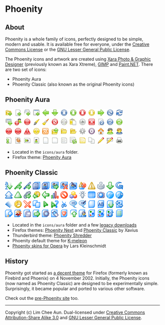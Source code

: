 Phoenity
===

About
---

Phoenity is a whole family of icons, perfectly designed to be simple, modern and usable. It is available free for everyone, under the [Creative Commons License](http://creativecommons.org/licenses/by-sa/3.0/) or the [GNU Lesser General Public License](http://www.gnu.org/licenses/lgpl.html).

The Phoenity icons and artwork are created using [Xara Photo & Graphic Designer](http://www.xara.com/us/photo-graphic-designer/) (previously known as Xara Xtreme), [GIMP](http://www.gimp.org/) and [Paint.NET](http://www.getpaint.net/). There are two set of icons:

- Phoenity Aura
- Phoenity Classic (also known as the original Phoenity icons)

Phoenity Aura
---

![Phoenity Aura icons](assets/aura-icons.png)

- Located in the `icons/aura` folder.
- Firefox theme: [Phoenity Aura](https://addons.mozilla.org/en-US/firefox/addon/6278)

Phoenity Classic
---

![Phoenity Classic icons](assets/classic-icons.png)

- Located in the `icons/aura` folder and a few [legacy downloads](https://github.com/cheeaun/phoenity-icons/downloads)
- Firefox themes: [Phoenity Next](https://addons.mozilla.org/en-US/firefox/addon/7379/) and [Phoenity Classic](https://addons.mozilla.org/en-US/firefox/addon/7785/) by Xavius
- Thunderbird theme: [Phoenity Shredder](https://addons.mozilla.org/en-US/thunderbird/addon/9289/)
- Phoenity default theme for [K-meleon](http://kmeleon.sourceforge.net/wiki/KMeleonThemesWiki)
- [Phoenity skins for Opera](http://my.opera.com/community/customize/skins/tags/?tag=phoenity) by Lars Kleinschmidt

History
---

Phoenity got started as [a decent theme](http://forums.mozillazine.org/viewtopic.php?t=408&sid=c525eec45c28fa1f13a06ff00afcb6aa) for Firefox (formerly known as Firebird and Phoenix) on 4 November 2002. Initially, the Phoenity icons (now named as Phoenity Classic) are designed to be experimentally simple. Surprisingly, it became popular and ported to various other software.

Check out the [pre-Phoenity site](https://github.com/cheeaun/pre-phoenity) too.

---

Copyright (c) Lim Chee Aun. Dual-licensed under [Creative Commons Attribution-Share Alike 3.0](http://creativecommons.org/licenses/by-sa/3.0/) and [GNU Lesser General Public License](http://www.gnu.org/licenses/lgpl.html).
